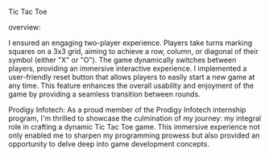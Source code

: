 Tic Tac Toe

overview:

 I ensured an engaging two-player experience.
 Players take turns marking squares on a 3x3 grid, aiming to achieve a row, column, or diagonal of their symbol (either "X" or "O"). 
The game dynamically switches between players, providing an immersive interactive experience. I implemented a user-friendly reset button that allows players to easily start a new game at any time. 
This feature enhances the overall usability and enjoyment of the game by providing a seamless transition between rounds.

Prodigy Infotech:
As a proud member of the Prodigy Infotech internship program, I'm thrilled to showcase the culmination of my journey: my integral role in crafting a dynamic Tic Tac Toe game. 
This immersive experience not only enabled me to sharpen my programming prowess but also provided an opportunity to delve deep into game development concepts.
